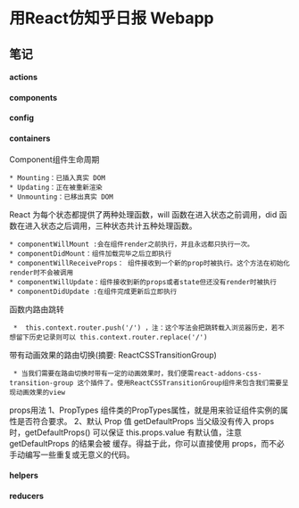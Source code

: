 # 用React仿知乎日报 Webapp


## 笔记
#### actions

#### components

#### config

#### containers
Component组件生命周期

    * Mounting：已插入真实 DOM
    * Updating：正在被重新渲染
    * Unmounting：已移出真实 DOM
    
   React 为每个状态都提供了两种处理函数，will 函数在进入状态之前调用，did 函数在进入状态之后调用，三种状态共计五种处理函数。

    * componentWillMount :会在组件render之前执行，并且永远都只执行一次。 
    * componentDidMount：组件加载完毕之后立即执行
    * componentWillReceiveProps： 组件接收到一个新的prop时被执行。这个方法在初始化render时不会被调用
    * componentWillUpdate：组件接收到新的props或者state但还没有render时被执行
    * componentDidUpdate :在组件完成更新后立即执行


函数内路由跳转

     *  this.context.router.push('/') ，注：这个写法会把跳转载入浏览器历史，若不想留下历史记录则可以 this.context.router.replace('/') 
带有动画效果的路由切换(摘要: ReactCSSTransitionGroup)

     * 当我们需要在路由切换时带有一定的动画效果时，我们便需react-addons-css-transition-group 这个插件了。使用ReactCSSTransitionGroup组件来包含我们需要呈现动画效果的view

props用法
    1、PropTypes
       组件类的PropTypes属性，就是用来验证组件实例的属性是否符合要求。
    2、默认 Prop 值 getDefaultProps
       当父级没有传入 props 时，getDefaultProps() 可以保证 this.props.value 有默认值，注意 getDefaultProps 的结果会被 缓存。得益于此，你可以直接使用 props，而不必手动编写一些重复或无意义的代码。
#### helpers


#### reducers